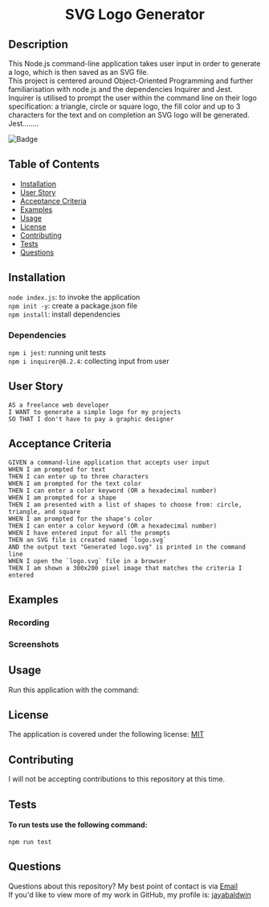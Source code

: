 
  <br>
  <h1 align="center">SVG Logo Generator</h1>

  ## Description
  This Node.js command-line application takes user input in order to generate a logo, which is then saved as an SVG file. 
  <br>
  This project is centered around Object-Oriented Programming and further familiarisation with node.js and the dependencies Inquirer and Jest.
  <br>
  Inquirer is utilised to prompt the user within the command line on their logo specification: a triangle, circle or square logo, the fill color and up to 3 characters for the text and on completion an SVG logo will be generated. Jest........ 
  
  ![Badge](https://img.shields.io/badge/License-MIT-yellow.svg)
 

  ## Table of Contents
  - [Installation](#installation)
  - [User Story](#user-story)
  - [Acceptance Criteria](#acceptance-criteria)
  - [Examples](#examples)
  - [Usage](#usage)
  - [License](#license)
  - [Contributing](#contributing)
  - [Tests](#tests)
  - [Questions](#questions)

  ## Installation
  `node index.js`: to invoke the application
  <br>
  `npm init -y`: create a package.json file
  <br>
  `npm install`: install dependencies

  ### Dependencies
  `npm i jest`: running unit tests
  <br>
  `npm i inquirer@8.2.4`: collecting input from user
  
  ## User Story
  ```
  AS a freelance web developer
I WANT to generate a simple logo for my projects
SO THAT I don't have to pay a graphic designer
  ```


  ## Acceptance Criteria
```
GIVEN a command-line application that accepts user input
WHEN I am prompted for text
THEN I can enter up to three characters
WHEN I am prompted for the text color
THEN I can enter a color keyword (OR a hexadecimal number)
WHEN I am prompted for a shape
THEN I am presented with a list of shapes to choose from: circle, triangle, and square
WHEN I am prompted for the shape's color
THEN I can enter a color keyword (OR a hexadecimal number)
WHEN I have entered input for all the prompts
THEN an SVG file is created named `logo.svg`
AND the output text "Generated logo.svg" is printed in the command line
WHEN I open the `logo.svg` file in a browser
THEN I am shown a 300x200 pixel image that matches the criteria I entered
 ```

  ## Examples
  ### Recording

  ### Screenshots

  ## Usage
  Run this application with the command:
  `
  `
<!-- not sure what to put in here -->
  

  ## License
  The application is covered under the following license: [MIT](https://opensource.org/licenses/MIT)

  ## Contributing
  I will not be accepting contributions to this repository at this time.
  <br>
  

  ## Tests
  #### To run tests use the following command:
  `
  npm run test
  `

  ## Questions
  Questions about this repository? My best point of contact is via [Email](mailto:jayastarrbaldwin@gmail.com) 
  <br>
  If you'd like to view more of my work in GitHub, my profile is: [jayabaldwin](https://github.com/jayabaldwin) 
